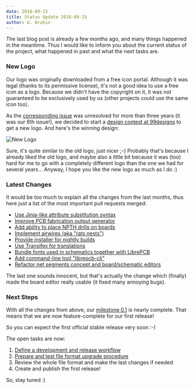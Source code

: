 ```yaml
---
date: 2018-09-15
title: Status Update 2018-09-15
author: U. Bruhin
---
```


The last blog post is already a few months ago, and many things happened in the
meantime. Thus I would like to inform you about the current status of the
project, what happened in past and what the next tasks are.


### New Logo

Our logo was originally downloaded from a free icon portal. Although it was
legal (thanks to its permissive license), it's not a good idea to use a free
icon as a logo. Because we didn't have the copyright on it, it was not
guaranteed to be exclusively used by us (other projects could use the same icon
too).

As the [corresponding issue](https://github.com/LibrePCB/LibrePCB/issues/6) was
unresolved for more than three years (it was our 6th issue!), we decided to
start a [design contest at 99designs](http://99d.me/c/iab2) to get a new logo.
And here's the winning design:

![New Logo](/img/new_logo.png)

Sure, it's quite similar to the old logo, just nicer ;-) Probably that's because
I already liked the old logo, and maybe also a little bit because it was (too)
hard for me to go with a completely different logo than the one we had for
several years... Anyway, I hope you like the new logo as much as I do :)


### Latest Changes

It would be too much to explain all the changes from the last months, thus here
just a list of the most important pull requests merged:

- [Use Jinja-like attribute substitution syntax](https://github.com/LibrePCB/LibrePCB/pull/254)
- [Improve PCB fabrication output generator](https://github.com/LibrePCB/LibrePCB/pull/255)
- [Add ability to place NPTH drills on boards](https://github.com/LibrePCB/LibrePCB/pull/258)
- [Implement airwires (aka "rats nests")](https://github.com/LibrePCB/LibrePCB/pull/260)
- [Provide installer for nightly builds](https://github.com/LibrePCB/LibrePCB/pull/267)
- [Use Transifex for translations](https://github.com/LibrePCB/LibrePCB/pull/273)
- [Bundle fonts used in schematics together with LibrePCB](https://github.com/LibrePCB/LibrePCB/pull/282)
- [Add command-line tool "librepcb-cli"](https://github.com/LibrePCB/LibrePCB/pull/299)
- [Refactor net segments concept and board/schematic editors](https://github.com/LibrePCB/LibrePCB/pull/321)

The last one sounds innocent, but that's actually the change which (finally)
made the board editor really usable (it fixed many annoying bugs).


### Next Steps

With all the changes from above, our
[milestone 0.1](https://github.com/LibrePCB/LibrePCB/milestone/1) is nearly
complete. That means that we are now feature-complete for our first release!

So you can expect the first official stable release very soon :-)

The open tasks are now:

1. [Define a development and release workflow](https://github.com/LibrePCB/LibrePCB/pull/326)
2. [Prepare and test file format upgrade procedure](https://github.com/LibrePCB/LibrePCB/issues/185)
3. Review the whole file format and make the last changes if needed
4. Create and publish the first release!

So, stay tuned :)